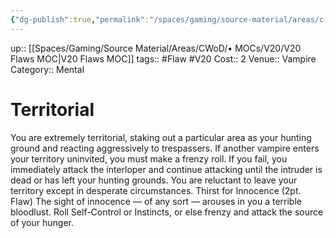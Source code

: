 ```yaml
---
{"dg-publish":true,"permalink":"/spaces/gaming/source-material/areas/c-wo-d/genre/vampire/v20/merits-and-flaws/territorial/","dgHomeLink":true,"dgPassFrontmatter":true}
---
```


up:: [[Spaces/Gaming/Source Material/Areas/CWoD/• MOCs/V20/V20 Flaws MOC|V20 Flaws MOC]]
tags:: #Flaw #V20 
Cost:: 2
Venue:: Vampire
Category:: Mental
# Territorial
You are extremely territorial, staking out a particular
area as your hunting ground and reacting aggressively
to trespassers. If another vampire enters your territory
uninvited, you must make a frenzy roll. If you fail, you
immediately attack the interloper and continue attacking
until the intruder is dead or has left your hunting
grounds. You are reluctant to leave your territory
except in desperate circumstances.
Thirst for Innocence (2pt. Flaw)
The sight of innocence — of any sort — arouses in
you a terrible bloodlust. Roll Self-Control or Instincts,
or else frenzy and attack the source of your hunger.